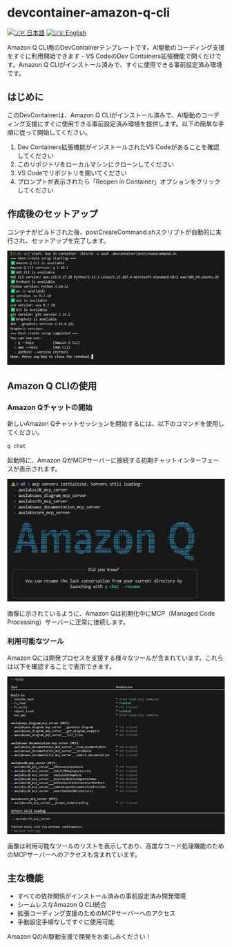 # devcontainer-amazon-q-cli

[![🇯🇵 日本語](https://img.shields.io/badge/%F0%9F%87%AF%F0%9F%87%B5-日本語-white)](./README.ja.md) [![🇺🇸 English](https://img.shields.io/badge/%F0%9F%87%BA%F0%9F%87%B8-English-white)](./README.md)

Amazon Q CLI用のDevContainerテンプレートです。AI駆動のコーディング支援をすぐに利用開始できます - VS CodeのDev Containers拡張機能で開くだけです。Amazon Q CLIがインストール済みで、すぐに使用できる事前設定済み環境です。

## はじめに

このDevContainerは、Amazon Q CLIがインストール済みで、AI駆動のコーディング支援にすぐに使用できる事前設定済み環境を提供します。以下の簡単な手順に従って開始してください。

1. Dev Containers拡張機能がインストールされたVS Codeがあることを確認してください
2. このリポジトリをローカルマシンにクローンしてください
3. VS Codeでリポジトリを開いてください
4. プロンプトが表示されたら「Reopen in Container」オプションをクリックしてください

## 作成後のセットアップ

コンテナがビルドされた後、postCreateCommand.shスクリプトが自動的に実行され、セットアップを完了します。

![postCreateCommand](/images/docker-postcreatecommand.jpg)

## Amazon Q CLIの使用

### Amazon Qチャットの開始

新しいAmazon Qチャットセッションを開始するには、以下のコマンドを使用してください。

```sh
q chat
```

起動時に、Amazon QがMCPサーバーに接続する初期チャットインターフェースが表示されます。

![q-chat-start](/images/q-chat-start.jpg)

画像に示されているように、Amazon Qは初期化中にMCP（Managed Code Processing）サーバーに正常に接続します。

### 利用可能なツール

Amazon Qには開発プロセスを支援する様々なツールが含まれています。これらは以下を確認することで表示できます。

![q-chat-tools](/images/q-chat-tools.jpg)

画像は利用可能なツールのリストを表示しており、高度なコード処理機能のためのMCPサーバーへのアクセスも含まれています。

## 主な機能

- すべての依存関係がインストール済みの事前設定済み開発環境
- シームレスなAmazon Q CLI統合
- 拡張コーディング支援のためのMCPサーバーへのアクセス
- 手動設定手順なしですぐに使用可能

Amazon QのAI駆動支援で開発をお楽しみください！
